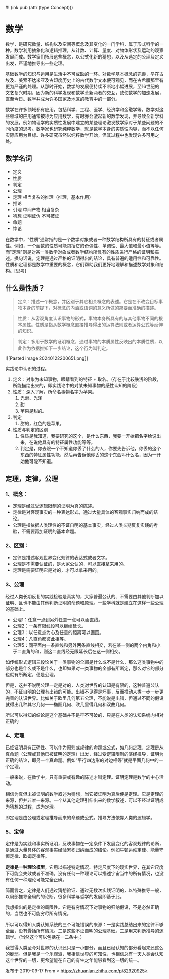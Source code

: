 #! (ink pub (attr (type Concept)))

# 数学

数学，是研究数量、结构以及空间等概念及其变化的一门学科，属于形式科学的一种。数学利用抽象化和逻辑推理，从计数、计算、量度、对物体形状及运动的观察发展而成。数学家们拓展这些概念，以公式化新的猜想，以及从选定的公理及定义出发，严谨地推导出一些定理。

基础数学的知识与运用是生活中不可或缺的一环。对数学基本概念的完善，早在古埃及、美索不达米亚及古印度历史上的古代数学文本便可观见，而在古希腊那里有更为严谨的处理。从那时开始，数学的发展便持续不断地小幅进展，至16世纪的文艺复兴时期，因为新的科学发现和数学革新两者的交互，致使数学的加速发展，直至今日。数学并成为许多国家及地区的教育中的一部分。

数学在许多领域都有应用，包括科学、工程、医学、经济学和金融学等。数学对这些领域的应用通常被称为应用数学，有时亦会激起新的数学发现，并导致全新学科的发展，例如物理学的实质性发展中建立的某些理论激发数学家对于某些问题的不同角度的思考。数学家也研究纯粹数学，就是数学本身的实质性内容，而不以任何实际应用为目标。许多研究虽然以纯粹数学开始，但其过程中也发现许多可用之处。

## 数学名词

- 定义
- 性质
- 判定
- 公理
- 定理  相当复杂的推理（推理，基本作用）
- 推论  
- 引理  中间产物 相当复杂
- 猜想  证明证伪 不可被证
- 命题 
- 悖论  


在数学中，"性质"通常指的是一个数学对象或者一种数学结构所具有的特征或者属性。例如，一个函数的性质可能包括它的奇偶性、单调性、最大值和最小值等等。而"定理"则是对某一类数学对象或者数学结构所具有的性质进行严格的证明和描述。换句话说，定理是通过严格的证明得出的结论，具有普遍的适用性和可靠性。性质和定理都是数学中重要的概念，它们帮助我们更好地理解和描述数学对象和结构。[思考]


## 什么是性质？

> 定义：描述一个概念，并区别于其它相关概念的表述。它是在不改变目标事物本身的前提下，对概念的内涵或语词的意义所做的简要而准确的描述。

> 性质：从客观角度认识事物的形式，事物本身所具有的与其他事物不同的根本属性。性质是指从数学概念直接推导得出的运算法则或者运算公式等延伸的知识。

> 判定：多用于数学的证明概念，通过事物的本质属性反映出的本质性质，以此作为依据推知下一步结论，这个行为叫判定。

![[Pasted image 20240122200651.png]]

实践论中认识的过程。

1. 定义：对象为未知事物，眼睛看到的特征 + 取名。（存在于比较肤浅的阶段，所能描绘出来的，即实践论中的对某未知事物的感性认知的阶段）
2. 性质：深入了解，所命名事物名字为苹果。
	1. 光滑、光泽
	2. 甜
	3. 苹果是甜的。
3. 判定
	1. 甜的，红色的是苹果。
4. 性质与判定的区别
	1. 性质是我知道，我要研究的这个，是什么东西，我要一开始把名字给说出来，在说他具有的特征属性功能等等。
	2. 判定是，你去跟一个不知道你丢了什么的人，你要先告诉他，你丢的这个东西的特征属性功能，然后再告诉他你丢的这个东西叫什么名，因为一开始他可能不知道。


## 定理，定律，公理

### 1、概念：
- 定理是经过受逻辑限制的证明为真的陈述。
- 定律是对客观事实的一种表达形式，通过大量具体的客观事实归纳而成的结论。
- 公理是指依据人类理性的不证自明的基本事实，经过人类长期反复实践的考验，不需要再加证明的基本命题。
### 2、区别：
- 定律是描述客观世界变化规律的表达式或者文字。
- 公理是不需要认证的，是大家公认的，可以直接拿来用的。
- 定理是需要证明它是对的，才可以拿来用的。

### 3、公理
经过人类长期反复的实践检验是真实的，大家普遍公认的、不需要由其他判断加以证明、且也不能由其他判断证明的命题和原理。一些学科就是建立在这样一些公理的基础上。

- 公理1：任意一点到另外任意一点可以画直线。
- 公理2：一条有限线段可以继续延长。
- 公理3：以任意点为心及任意的距离可以画圆。
- 公理4：凡直角都彼此相等。
- 公理5：同平面内一条直线和另外两条直线相交，若在某一侧的两个内角和小于二直角的和，则这二直线经无限延长后在这一侧相交。

如传统形式逻辑三段论关于一类事物的全部是什么或不是什么，那么这类事物中的部分也是什么或不是什么，也即如果对一类事物的全部有所断定，那么对它的部分也就有所断定，便是公理。

但是，这并不说明公理一定是对的，人类对世界的认知是有限的，这种普遍公认的，不证自明的公理有出错的可能。出错不见得是坏事，反而推动人类一步一步更完善的认识世界。比如关于欧里几何第五公理，不能说是出错，但通过不同的假设就得出几种其它几何——椭圆几何、欧几里得几何和双曲几何。

所以可以得知的结论是这个基础并不是牢不可破的，只是在人类的认知系统内相对正确的

### 4、定理
已经证明具有正确性、可以作为原则或规律的命题或公式，如几何定理。定理是从真命题（公理或其他已被证明的定理）出发，经过受逻辑限制的演绎推导，证明为正确的结论，即另一个真命题。例如“平行四边形的对边相等”就是平面几何中的一个定理。

一般来说，在数学中，只有重要或有趣的陈述才叫定理。证明定理是数学的中心活动。

相信为真但未被证明的数学叙述为猜想，当它被证明为真后便是定理。它是定理的来源，但并非唯一来源。一个从其他定理引伸出来的数学叙述，可以不经过证明成为猜想的过程，成为定理。

即定理是由公理或定理推导而来的命题或公式。推导方法依靠人类的逻辑学。

### 5、定律
定律是为实践和事实所证明，反映事物在一定条件下发展变化的客观规律的论断，是通过大量具体的客观事实经验累积归纳而成的结论。例如牛顿运动定律、能量守恒定律、欧姆定律等。

**定律是一种理论模型**，它用以描述特定情况、特定尺度下的现实世界，在其它尺度下可能会失效或者不准确。没有任何一种理论可以描述宇宙当中的所有情况，也没有任何一种理论可能完全正确。

简而言之，定律是人们通过猜想验证、通过无数次实践证明的，以特殊推导一般，以局部推导全局的的论断。很多科学与哲学的发展即基于此。

我想指出的是定律的局限性。它是有穷情况下对事物的归纳假设，不是必然正确的，当然也不可能穷尽所有情况。

所以可以得知人类认知系统的三个可能错误的来源：一是实践总结出来的定律不够全面，没有囊括所有情况。二是这些不证自明的公理基础。三是用来判断推导的逻辑学。（当然这个可以包括在一二条中。）

我觉得人类至今对世界的认识还只是一小部分，而且已经认知的部分看起来还这么的脆弱。但是我是一个乐观派，我相信世界的可知性，也相信总有一天人类会认知这个世界的一切，更希望能在自己的有生之年能够看到这一切的统一。

发布于 2019-09-17
From < https://zhuanlan.zhihu.com/p/82920925> 
